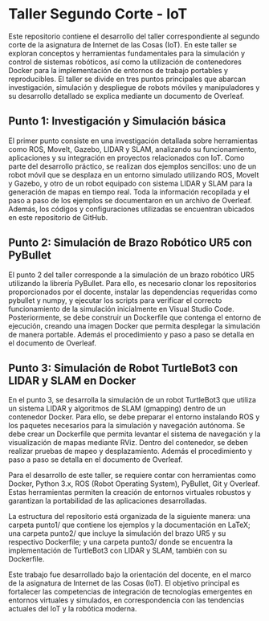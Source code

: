 # **Taller Segundo Corte - IoT**
Este repositorio contiene el desarrollo del taller correspondiente al segundo corte de la asignatura de Internet de las Cosas (IoT). En este taller se exploran conceptos y herramientas fundamentales para la simulación y control de sistemas robóticos, así como la utilización de contenedores Docker para la implementación de entornos de trabajo portables y reproducibles. El taller se divide en tres puntos principales que abarcan investigación, simulación y despliegue de robots móviles y manipuladores y su desarrollo detallado se explica mediante un documento de Overleaf.

## Punto 1: Investigación y Simulación básica

El primer punto consiste en una investigación detallada sobre herramientas como ROS, MoveIt, Gazebo, LIDAR y SLAM, analizando su funcionamiento, aplicaciones y su integración en proyectos relacionados con IoT. Como parte del desarrollo práctico, se realizan dos ejemplos sencillos: uno de un robot móvil que se desplaza en un entorno simulado utilizando ROS, MoveIt y Gazebo, y otro de un robot equipado con sistema LIDAR y SLAM para la generación de mapas en tiempo real. Toda la información recopilada y el paso a paso de los ejemplos se documentaron en un archivo de Overleaf. Además, los códigos y configuraciones utilizadas se encuentran ubicados en este repositorio de GitHub.

## Punto 2: Simulación de Brazo Robótico UR5 con PyBullet

El punto 2 del taller corresponde a la simulación de un brazo robótico UR5 utilizando la librería PyBullet. Para ello, es necesario clonar los repositorios proporcionados por el docente, instalar las dependencias requeridas como pybullet y numpy, y ejecutar los scripts para verificar el correcto funcionamiento de la simulación inicialmente en Visual Studio Code. Posteriormente, se debe construir un Dockerfile que contenga el entorno de ejecución, creando una imagen Docker que permita desplegar la simulación de manera portable. Además el procedimiento y paso a paso se detalla en el documento de Overleaf.

## Punto 3: Simulación de Robot TurtleBot3 con LIDAR y SLAM en Docker

En el punto 3, se desarrolla la simulación de un robot TurtleBot3 que utiliza un sistema LIDAR y algoritmos de SLAM (gmapping) dentro de un contenedor Docker. Para ello, se debe preparar el entorno instalando ROS y los paquetes necesarios para la simulación y navegación autónoma. Se debe crear un Dockerfile que permita levantar el sistema de navegación y la visualización de mapas mediante RViz. Dentro del contenedor, se deben realizar pruebas de mapeo y desplazamiento. Además el procedimiento y paso a paso se detalla en el documento de Overleaf.

Para el desarrollo de este taller, se requiere contar con herramientas como Docker, Python 3.x, ROS (Robot Operating System), PyBullet, Git y Overleaf. Estas herramientas permiten la creación de entornos virtuales robustos y garantizan la portabilidad de las aplicaciones desarrolladas.

La estructura del repositorio está organizada de la siguiente manera: una carpeta punto1/ que contiene los ejemplos y la documentación en LaTeX; una carpeta punto2/ que incluye la simulación del brazo UR5 y su respectivo Dockerfile; y una carpeta punto3/ donde se encuentra la implementación de TurtleBot3 con LIDAR y SLAM, también con su Dockerfile.

Este trabajo fue desarrollado bajo la orientación del docente, en el marco de la asignatura de Internet de las Cosas (IoT). El objetivo principal es fortalecer las competencias de integración de tecnologías emergentes en entornos virtuales y simulados, en correspondencia con las tendencias actuales del IoT y la robótica moderna.

